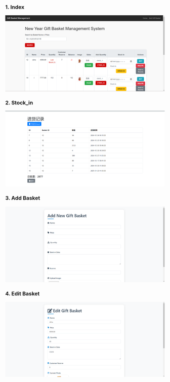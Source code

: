 
### 1. Index
![index](images/index.png)

### 2. Stock_in
![Stock_in](images/stock_in.png)

### 3. Add Basket
![Add Basket](images/add_basket.png)

### 4. Edit Basket
![Edit Basket](images/edit_basket.png)